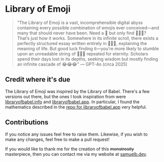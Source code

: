 # Library of Emoji

> "The Library of Emoji is a vast, incomprehensible digital abyss containing every possible combination of emojis ever conceived—and many that should never have been. Need a 📖 but only find 🍆💦🔞? That’s just how it works. Somewhere in its infinite scroll, there exists a perfectly structured essay written entirely in 🍔🔥🤖, explaining the meaning of life. But good luck finding it—you’re more likely to stumble upon an unreadable string of 🦄💩🚀 repeated for eternity. Scholars spend their days lost in its depths, seeking wisdom but mostly finding an infinite cascade of 😂😂😂" — GPT-4o (circa 2025)

## Credit where it's due

The Library of Emoji was inspired by the Library of Babel. There's a few versions out there, but the ones I took inspiration from were [libraryofbabel.info](https://libraryofbabel.info) and [libraryofbabel.app](https://libraryofbabel.app). In particular, I found the mathematics described in the [repo for libraryofbabel.app](https://github.com/tdjsnelling/babel) very helpful.

## Contributions

If you notice any issues feel free to raise them. Likewise, if you wish to make any changes, feel free to make a pull request!

If you would like to thank me for the creation of this ~~monstrosity~~ masterpiece, then you can contact me via my website at [samuelb.dev](https://samuelb.dev).
